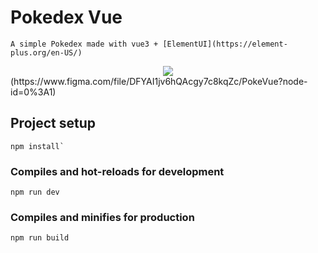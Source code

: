 # Pokedex Vue
    A simple Pokedex made with vue3 + [ElementUI](https://element-plus.org/en-US/)
<div align="center">
<img src="https://img.icons8.com/fluency/96/000000/figma.png"/>
</div>(https://www.figma.com/file/DFYAI1jv6hQAcgy7c8kqZc/PokeVue?node-id=0%3A1)

## Project setup
```
npm install`
```

### Compiles and hot-reloads for development

```
npm run dev
```

### Compiles and minifies for production

```
npm run build
```
